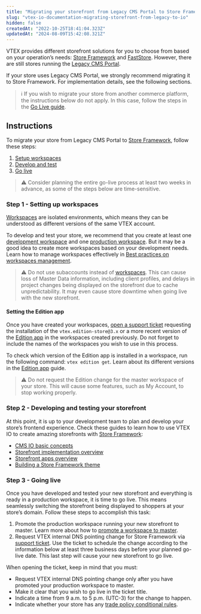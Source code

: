```yaml
---
title: "Migrating your storefront from Legacy CMS Portal to Store Framework"
slug: "vtex-io-documentation-migrating-storefront-from-legacy-to-io"
hidden: false
createdAt: "2022-10-25T18:41:04.323Z"
updatedAt: "2024-08-09T15:42:08.321Z"
---
```


VTEX provides different storefront solutions for you to choose from based on your operation’s needs: [Store Framework](https://developers.vtex.com/docs/guides/vtex-io-documentation-what-is-vtex-store-framework) and [FastStore](https://developers.vtex.com/docs/guides/faststore/docs-what-is-faststore). However, there are still stores running the [Legacy CMS Portal](https://help.vtex.com/en/tracks/cms--2YcpgIljVaLVQYMzxQbc3z/1oN446gRGcR2s70RvBCAmj).

If your store uses Legacy CMS Portal, we strongly recommend migrating it to Store Framework. For implementation details, see the following sections.

> ℹ️ If you wish to migrate your store from another commerce platform, the instructions below do not apply. In this case, follow the steps in the [Go Live guide](https://developers.vtex.com/docs/guides/vtex-io-documentation-go-live).

## Instructions

To migrate your store from Legacy CMS Portal to [Store Framework](https://developers.vtex.com/docs/guides/vtex-io-documentation-what-is-vtex-store-framework), follow these steps:

1. [Setup workspaces](#step-1---setting-up-workspaces)
2. [Develop and test](#step-2---developing-and-testing-your-storefront)
3. [Go live](#step-3---going-live)

>⚠️ Consider planning the entire go-live process at least two weeks in advance, as some of the steps below are time-sensitive.

### Step 1 - Setting up workspaces

[Workspaces](https://developers.vtex.com/docs/guides/vtex-io-documentation-workspace) are isolated environments, which means they can be understood as different versions of the same VTEX account.

To develop and test your store, we recommend that you create at least one [development workspace](https://developers.vtex.com/docs/guides/vtex-io-documentation-creating-a-development-workspace) and one [production workspace](https://developers.vtex.com/docs/guides/vtex-io-documentation-creating-a-production-workspace). But it may be a good idea to create more workspaces based on your development needs. Learn how to manage workspaces effectively in [Best practices on workspaces management](https://developers.vtex.com/docs/guides/vtex-io-documentation-workspaces-best-practices).

>⚠️ Do not use subaccounts instead of [workspaces](https://developers.vtex.com/docs/guides/vtex-io-documentation-workspace). This can cause loss of Master Data information, including client profiles, and delays in project changes being displayed on the storefront due to cache unpredictability. It may even cause store downtime when going live with the new storefront.

#### Setting the Edition app

Once you have created your workspaces, [open a support ticket](https://help.vtex.com/en/support) requesting the installation of the `vtex.edition-store@3.x` or a more recent version of the [Edition app](https://developers.vtex.com/docs/guides/vtex-io-documentation-edition-app) in the workspaces created previously. Do not forget to include the names of the workspaces you wish to use in this process.

To check which version of the Edition app is installed in a workspace, run the following command: `vtex edition get`. Learn about its different versions in the [Edition app](https://developers.vtex.com/docs/guides/vtex-io-documentation-edition-app) guide.

>⚠️ Do not request the Edition change for the master workspace of your store. This will cause some features, such as My Account, to stop working properly.

### Step 2 - Developing and testing your storefront

At this point, it is up to your development team to plan and develop your store’s frontend experience. Check these guides to learn how to use VTEX IO to create amazing storefronts with [Store Framework](https://developers.vtex.com/docs/guides/vtex-io-documentation-what-is-vtex-store-framework):

- [CMS IO basic concepts](https://help.vtex.com/tracks/cms--2YcpgIljVaLVQYMzxQbc3z/4yB9wSl79cArd68aRBnBZ2)
- [Storefront implementation overview](https://developers.vtex.com/docs/guides/storefront-implementation)
- [Storefront apps overview](https://developers.vtex.com/docs/guides/store-framework-apps)
- [Building a Store Framework theme](https://developers.vtex.com/docs/guides/getting-started-3)

### Step 3 - Going live

Once you have developed and tested your new storefront and everything is ready in a production workspace, it is time to go live. This means seamlessly switching the storefront being displayed to shoppers at your store’s domain. Follow these steps to accomplish this task:

1. Promote the production workspace running your new storefront to master. Learn more about how to [promote a workspace to master](https://developers.vtex.com/docs/guides/vtex-io-documentation-promoting-a-workspace-to-master).
2. Request VTEX internal DNS pointing change for Store Framework via [support ticket](https://help.vtex.com/en/support). Use the ticket to schedule the change according to the information below at least three business days before your planned go-live date. This last step will cause your new storefront to go live.

When opening the ticket, keep in mind that you must:

- Request VTEX internal DNS pointing change only after you have promoted your production workspace to master.
- Make it clear that you wish to go live in the ticket title.
- Indicate a time from 9 a.m. to 5 p.m. (UTC-3) for the change to happen.
- Indicate whether your store has any [trade policy conditional rules](https://help.vtex.com/en/tutorial/criar-uma-politica-comercial--563tbcL0TYKEKeOY4IAgAE).
